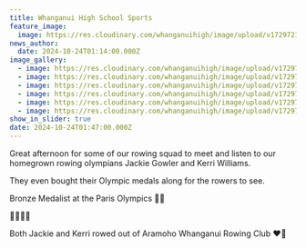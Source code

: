 ```yaml
---
title: Whanganui High School Sports
feature_image:
  image: https://res.cloudinary.com/whanganuihigh/image/upload/v1729721654/News/rw3.jpg
news_author:
  date: 2024-10-24T01:14:00.000Z
image_gallery:
  - image: https://res.cloudinary.com/whanganuihigh/image/upload/v1729721656/News/rw6.jpg
  - image: https://res.cloudinary.com/whanganuihigh/image/upload/v1729721653/News/rw2.jpg
  - image: https://res.cloudinary.com/whanganuihigh/image/upload/v1729721654/News/rw5.jpg
  - image: https://res.cloudinary.com/whanganuihigh/image/upload/v1729721654/News/rw.jpg
  - image: https://res.cloudinary.com/whanganuihigh/image/upload/v1729721654/News/rw4.jpg
  - image: https://res.cloudinary.com/whanganuihigh/image/upload/v1729721654/News/rw1.jpg
show_in_slider: true
date: 2024-10-24T01:47:00.000Z
---
```

Great afternoon for some of our rowing squad to meet and listen to our homegrown rowing olympians Jackie Gowler and Kerri Williams. 

They even bought their Olympic medals along for the rowers to see. 

Bronze Medalist at the Paris Olympics 🥉🥉

💚💛🖤🖤

Both Jackie and Kerri rowed out of Aramoho Whanganui Rowing Club ❤️💛
